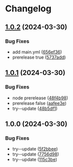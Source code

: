 # Changelog

## [1.0.2](https://github.com/daudzubaidi/try-release-please2/compare/v1.0.1...v1.0.2) (2024-03-30)


### Bug Fixes

* add main.yml ([656ef36](https://github.com/daudzubaidi/try-release-please2/commit/656ef36942cd7f00bb0ef998f1fa7622f71fd5ef))
* prerelease true ([5737add](https://github.com/daudzubaidi/try-release-please2/commit/5737add32242e1103cb4db5efb13d2b67c2c8f56))

## [1.0.1](https://github.com/daudzubaidi/try-release-please2/compare/v1.0.0...v1.0.1) (2024-03-30)


### Bug Fixes

* node prerelease ([48f4b98](https://github.com/daudzubaidi/try-release-please2/commit/48f4b98ab9d2ae45abc0128fd9eaa43d06b95d82))
* prerelease false ([aafee3e](https://github.com/daudzubaidi/try-release-please2/commit/aafee3ef2c7cab58097f330c34b4c3d147683e66))
* try--update ([48b5df1](https://github.com/daudzubaidi/try-release-please2/commit/48b5df14b2c2605e3ed1fa0c3b26f89c9cc8c50e))

## 1.0.0 (2024-03-30)


### Bug Fixes

* try--update ([5f2bbee](https://github.com/daudzubaidi/try-release-please2/commit/5f2bbeefcdd78188af7e0f616e70f07b209c6ce5))
* try--update ([7756d98](https://github.com/daudzubaidi/try-release-please2/commit/7756d98795d8be2e33313234a953e3960773be4d))
* try--update ([115c3be](https://github.com/daudzubaidi/try-release-please2/commit/115c3beef30abe614573fe58314b78e3fc46bc13))
